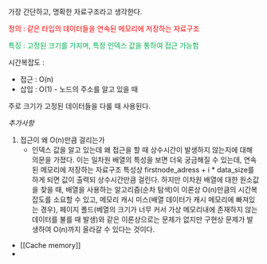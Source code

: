 가장 간단하고, 명확한 자료구조라고 생각한다. 

<span style="color:rgb(255, 0, 0)">정의 : 같은 타입의 데이터들을 연속된 메모리에 저장하는 자료구조</span> 

<span style="color:rgb(0, 176, 80)">특징 : 고정된 크기를 가지며, 특정 인덱스 값을 통하여 접근 가능함</span> 

시간복잡도 : 
- 접근 : O(n)
- 삽입 : O(1) - 노드의 주소를 알고 있을 때

주로 크기가 고정된 데이터들을 다룰 때 사용된다.

*추가사항*

1. 접근이 왜 O(n)만큼 걸리는가
	- 인덱스 값을 알고 있는데 왜 접근을 할 때 상수시간이 발생하지 않는지에 대해 의문을 가졌다. 이는 일차원 배열의 특성을 보면 더욱 궁금해질 수 있는데, 연속된 메모리에 저장하는 자료구조 특성상 firstnode_adress + i * data_size를 하게 되면 값이 출력되 상수시간만큼 걸린다. 하지만 이차원 배열에 대한 원소값을 찾을 때, 배열을 사용하는 알고리즘(순차 탐색)이 이론상 O(n)만큼의 시간복잡도를 소요할 수 있고, 메모리 캐시 미스(배열 데이터가 캐시 메모리에 빠져있는 경우), 페이지 폴드(베열의 크기가 너무 커서 가상 메모리내에 존재하지 않는 데이터를 불를 때 발생)와 같은 이론상으로는 문제가 없지만 구현상 문제가 발생하여 O(n)까지 올라갈 수 있다는 것이다.

- [[Cache memory]]
- 